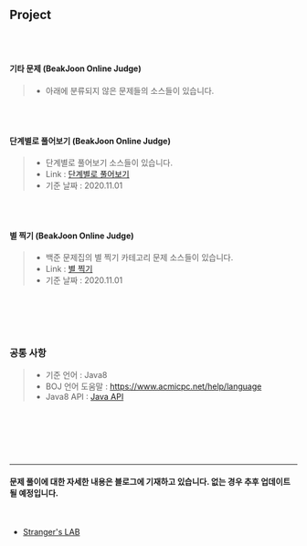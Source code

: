 
Project
-----------
<br/><br/>


#### 기타 문제 (BeakJoon Online Judge)  


> - 아래에 분류되지 않은 문제들의 소스들이 있습니다.



<br/><br/>


#### 단계별로 풀어보기 (BeakJoon Online Judge)  



> - 단계별로 풀어보기 소스들이 있습니다.
> - Link : [단계별로 풀어보기](https://www.acmicpc.net/step) 
> - 기준 날짜 : 2020.11.01  

<br/><br/>


#### 별 찍기 (BeakJoon Online Judge)



> - 백준 문제집의 별 찍기 카테고리 문제 소스들이 있습니다.
> - Link : [별 찍기](https://www.acmicpc.net/workbook/view/20)
> - 기준 날짜 : 2020.11.01  

<br/><br/><br/><br/>


### 공통 사항


> - 기준 언어 : Java8
> - BOJ 언어 도움말 : https://www.acmicpc.net/help/language
> - Java8 API : [Java API](https://docs.oracle.com/javase/8/docs/api/overview-summary.html)
<p><br/><br/></p>



<br/><br/>

-----------------

#### 문제 풀이에 대한 자세한 내용은 블로그에 기재하고 있습니다. 없는 경우 추후 업데이트 될 예정입니다.
<br/>

- [Stranger's LAB](http://st-lab.tistory.com)


<br/><br/>
